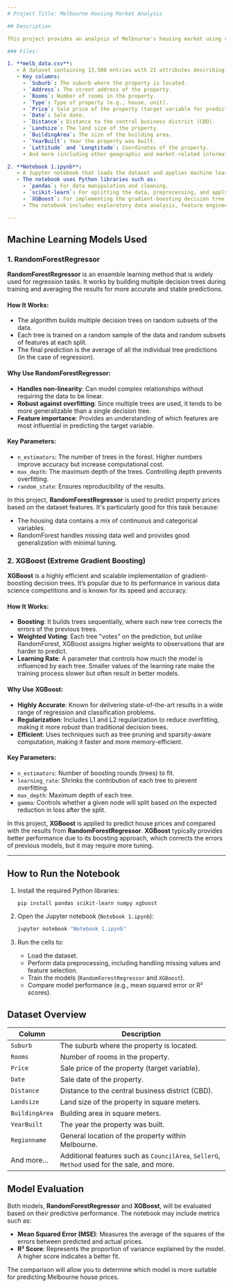 ```yaml
---
# Project Title: Melbourne Housing Market Analysis

## Description

This project provides an analysis of Melbourne's housing market using real estate data. It includes a dataset containing information about various properties sold in Melbourne and a Jupyter notebook performing data analysis and machine learning tasks, particularly using **RandomForestRegressor** and **XGBoost** for predicting house prices.

### Files:

1. **melb_data.csv**: 
   - A dataset containing 13,580 entries with 21 attributes describing different properties sold in Melbourne. 
   - Key columns:
     - `Suburb`: The suburb where the property is located.
     - `Address`: The street address of the property.
     - `Rooms`: Number of rooms in the property.
     - `Type`: Type of property (e.g., house, unit).
     - `Price`: Sale price of the property (target variable for predictions).
     - `Date`: Sale date.
     - `Distance`: Distance to the central business district (CBD).
     - `Landsize`: The land size of the property.
     - `BuildingArea`: The size of the building area.
     - `YearBuilt`: Year the property was built.
     - `Lattitude` and `Longtitude`: Coordinates of the property.
     - And more (including other geographic and market-related information).

2. **Notebook 1.ipynb**:
   - A Jupyter notebook that loads the dataset and applies machine learning techniques, specifically focusing on the **RandomForestRegressor** and **XGBoost** models.
   - The notebook uses Python libraries such as:
     - `pandas`: For data manipulation and cleaning.
     - `scikit-learn`: For splitting the data, preprocessing, and applying machine learning algorithms.
     - `XGBoost`: For implementing the gradient-boosting decision tree method for regression.
     - The notebook includes exploratory data analysis, feature engineering, model training, evaluation, and comparison of performance between models.

---
```


## Machine Learning Models Used

### 1. **RandomForestRegressor**

**RandomForestRegressor** is an ensemble learning method that is widely used for regression tasks. It works by building multiple decision trees during training and averaging the results for more accurate and stable predictions.

#### How It Works:
- The algorithm builds multiple decision trees on random subsets of the data.
- Each tree is trained on a random sample of the data and random subsets of features at each split.
- The final prediction is the average of all the individual tree predictions (in the case of regression).

#### Why Use RandomForestRegressor:
- **Handles non-linearity**: Can model complex relationships without requiring the data to be linear.
- **Robust against overfitting**: Since multiple trees are used, it tends to be more generalizable than a single decision tree.
- **Feature importance**: Provides an understanding of which features are most influential in predicting the target variable.

#### Key Parameters:
- `n_estimators`: The number of trees in the forest. Higher numbers improve accuracy but increase computational cost.
- `max_depth`: The maximum depth of the trees. Controlling depth prevents overfitting.
- `random_state`: Ensures reproducibility of the results.

In this project, **RandomForestRegressor** is used to predict property prices based on the dataset features. It's particularly good for this task because:
- The housing data contains a mix of continuous and categorical variables.
- RandomForest handles missing data well and provides good generalization with minimal tuning.

### 2. **XGBoost (Extreme Gradient Boosting)**

**XGBoost** is a highly efficient and scalable implementation of gradient-boosting decision trees. It’s popular due to its performance in various data science competitions and is known for its speed and accuracy.

#### How It Works:
- **Boosting**: It builds trees sequentially, where each new tree corrects the errors of the previous trees.
- **Weighted Voting**: Each tree "votes" on the prediction, but unlike RandomForest, XGBoost assigns higher weights to observations that are harder to predict.
- **Learning Rate**: A parameter that controls how much the model is influenced by each tree. Smaller values of the learning rate make the training process slower but often result in better models.

#### Why Use XGBoost:
- **Highly Accurate**: Known for delivering state-of-the-art results in a wide range of regression and classification problems.
- **Regularization**: Includes L1 and L2 regularization to reduce overfitting, making it more robust than traditional decision trees.
- **Efficient**: Uses techniques such as tree pruning and sparsity-aware computation, making it faster and more memory-efficient.

#### Key Parameters:
- `n_estimators`: Number of boosting rounds (trees) to fit.
- `learning_rate`: Shrinks the contribution of each tree to prevent overfitting.
- `max_depth`: Maximum depth of each tree.
- `gamma`: Controls whether a given node will split based on the expected reduction in loss after the split.

In this project, **XGBoost** is applied to predict house prices and compared with the results from **RandomForestRegressor**. **XGBoost** typically provides better performance due to its boosting approach, which corrects the errors of previous models, but it may require more tuning.

---

## How to Run the Notebook

1. Install the required Python libraries:
   ```bash
   pip install pandas scikit-learn numpy xgboost
   ```

2. Open the Jupyter notebook (`Notebook 1.ipynb`):
   ```bash
   jupyter notebook "Notebook 1.ipynb"
   ```

3. Run the cells to:
   - Load the dataset.
   - Perform data preprocessing, including handling missing values and feature selection.
   - Train the models (`RandomForestRegressor` and `XGBoost`).
   - Compare model performance (e.g., mean squared error or R² scores).

## Dataset Overview

| Column        | Description                                             |
|---------------|---------------------------------------------------------|
| `Suburb`      | The suburb where the property is located.               |
| `Rooms`       | Number of rooms in the property.                        |
| `Price`       | Sale price of the property (target variable).           |
| `Date`        | Sale date of the property.                              |
| `Distance`    | Distance to the central business district (CBD).        |
| `Landsize`    | Land size of the property in square meters.             |
| `BuildingArea`| Building area in square meters.                         |
| `YearBuilt`   | The year the property was built.                        |
| `Regionname`  | General location of the property within Melbourne.      |
| And more...   | Additional features such as `CouncilArea`, `SellerG`, `Method` used for the sale, and more. |

## Model Evaluation

Both models, **RandomForestRegressor** and **XGBoost**, will be evaluated based on their predictive performance. The notebook may include metrics such as:

- **Mean Squared Error (MSE)**: Measures the average of the squares of the errors between predicted and actual prices.
- **R² Score**: Represents the proportion of variance explained by the model. A higher score indicates a better fit.

The comparison will allow you to determine which model is more suitable for predicting Melbourne house prices.
